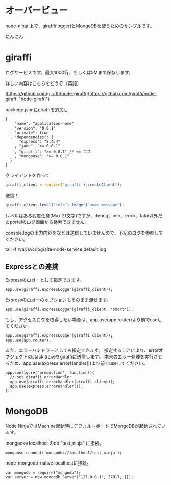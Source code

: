 オーバービュー
====================
node-ninja 上で、giraffi(logger)とMongoDBを使うためのサンプルです。

にんにん

giraffi
====================
ログサービスです。最大1000行、もしくは5Mまで保存します。

詳しい内容はこちらをどうぞ（英語）

[https://github.com/giraffi/node-giraffi](https://github.com/giraffi/node-giraffi "node-giraffi")

packege.jsonにgiraffiを追加し

```
{
    "name": "application-name"
  , "version": "0.0.1"
  , "private": true
  , "dependencies": {
      "express": "2.4.4"
    , "jade": ">= 0.0.1"
    , "giraffi": ">= 0.0.1" // <= ココ
    , "mongoose": ">= 0.0.1"
  }
}
```

クライアントを作って

```js
giraffi_client = require('giraffi').createClient();
```

送信！

```js
giraffi_client.level("info").logger("some message");
```

レベルはある程度任意(Max 21文字)ですが、debug、info、error、fatal以外だとportalのログ画面から検索できません。

console.logの出力内容をなどは送信していませんので、下記のログを参照してください。

   tail -f /var/svc/log/site-node-service:default.log


Expressとの連携
-------------------
Expressのロガーとして指定できます。

```
app.use(giraffi.expressLogger(giraffi_client));
```

Expressのロガーのオプションもそのまま渡せます。

```
app.use(giraffi.expressLogger(giraffi_client, 'short'));
```

もし、アクセスログを取得したい場合は、app.use(app.router)より前でuseしてください。

```
app.use(giraffi.expressLogger(giraffi_client));
app.use(app.router);
```

また、エラーハンドラーとしても指定できます。
指定することにより、errorオブジェクトのstack traceをgiraffiに送信します。
本来のエラー処理を実行させるため、app.use(express.errorHandler())より前でuseしてください。

```
app.configure('production', function(){
  // set giraffi errorHandler
  app.use(giraffi.errorHandler(giraffi_client));
  app.use(express.errorHandler()); 
});
```

MongoDB
=============
Node NinjaではMachine起動時にデフォルトポートでMongoDBが起動されています。

mongoose
localhost のdb "test_ninja" に接続。

```
mongoose.connect('mongodb://localhost/test_ninja');
```

node-mongodb-native
localhostに接続。

```
var mongodb = require("mongodb");
var server = new mongodb.Server("127.0.0.1", 27017, {});
```
